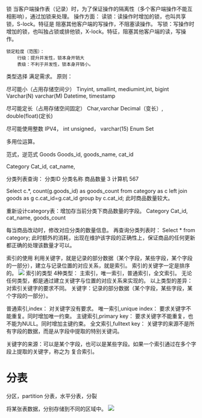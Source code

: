 锁
	当客户端操作表（记录）时，为了保证操作的隔离性（多个客户端操作不能互相影响），通过加锁来处理。
	操作方面：
读锁：读操作时增加的锁，也叫共享锁，S-lock。特征是 阻塞其他客户端的写操作，不阻塞读操作。
写锁：写操作时增加的锁，也叫独占锁或排他锁，X-lock。特征，阻塞其他客户端的读，写操作。
	
	锁定粒度（范围）：
		行级：提升并发性，锁本身开销大
		表级：不利于并发性，锁本身开销小。


类型选择
满足需求。
原则：

尽可能小（占用存储空间少）
Tinyint, smallint, mediumint,int, bigint
Varchar(N) varchar(M)
Datetime, timestamp

尽可能定长（占用存储空间固定）
Char,varchar
Decimal（变长）, double(float)(定长)

尽可能使用整数
IPV4， int unsigned， varchar(15)
Enum
Set

多用位运算。


范式，逆范式
Goods
Goods_id, goods_name, cat_id

Category
Cat_id, cat_name,


分类列表查询：
分类ID		分类名称	商品数量
3			计算机		567

Select c.*, count(g.goods_id) as goods_count from category as c left join goods as g c.cat_id=g.cat_id group by c.cat_id;
此时商品数量较大。

重新设计category表：增加存当前分类下商品数量的字段。
Category
Cat_id, cat_name, goods_count

每当商品改动时，修改对应分类的数量信息。
再查询分类列表时：
Select * from category;
此时额外的消耗，出现在维护该字段的正确性上，保证商品的任何更新都正确的处理该数量才可以。



索引的使用
利用关键字，就是记录的部分数据（某个字段，某些字段，某个字段的一部分），建立与记录位置的对应关系，就是索引。
索引的关键字一定是排序的。
<img src='https://beliefswzz.github.io/image/a.jpg'>
索引的类型
4种类型：
主索引，唯一索引，普通索引，全文索引。
无论任何类型，都是通过建立关键字与位置的对应关系来实现的。
以上类型的差异：对索引关键字的要求不同。
关键字：记录的部分数据（某个字段，某些字段，某个字段的一部分）。

普通索引,index：	对关键字没有要求。
唯一索引,unique index：	要求关键字不能重复。同时增加唯一约束。
主键索引,primary key：	要求关键字不能重复，也不能为NULL。同时增加主键约束。
全文索引,fulltext key：	关键字的来源不是所有字段的数据，而是从字段中提取的特别关键词。


关键字的来源：可以是某个字段，也可以是某些字段。如果一个索引通过在多个字段上提取的关键字，称之为 复合索引。
<h1>分表</h1>
分区，partition
分表，水平分表，分裂

将某张表数据，分别存储到不同的区域中。
<img src='https://beliefswzz.github.io/image/b.jpg'>
